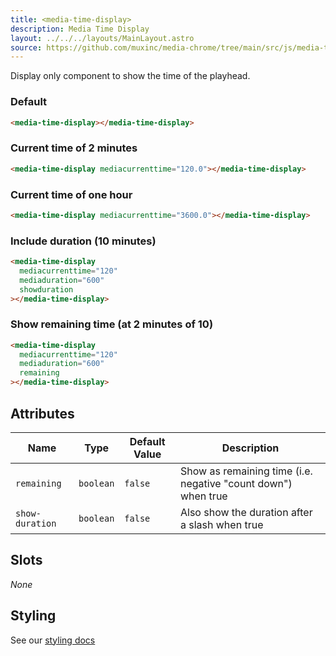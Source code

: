 ```yaml
---
title: <media-time-display>
description: Media Time Display
layout: ../../../layouts/MainLayout.astro
source: https://github.com/muxinc/media-chrome/tree/main/src/js/media-time-display.js
---
```


Display only component to show the time of the playhead.

<h3>Default</h3>

<media-time-display></media-time-display>

```html
<media-time-display></media-time-display>
```

<h3>Current time of 2 minutes</h3>

<media-time-display mediacurrenttime="120.0"></media-time-display>

```html
<media-time-display mediacurrenttime="120.0"></media-time-display>
```

<h3>Current time of one hour</h3>

<media-time-display mediacurrenttime="3600.0"></media-time-display>

```html
<media-time-display mediacurrenttime="3600.0"></media-time-display>
```

<h3>Include duration (10 minutes)</h3>

<media-time-display
  mediacurrenttime="120"
  mediaduration="600"
  showduration></media-time-display>

```html
<media-time-display
  mediacurrenttime="120"
  mediaduration="600"
  showduration
></media-time-display>
```

<h3>Show remaining time (at 2 minutes of 10)</h3>

<media-time-display
  mediacurrenttime="120"
  mediaduration="600"
  remaining></media-time-display>

```html
<media-time-display
  mediacurrenttime="120"
  mediaduration="600"
  remaining
></media-time-display>
```

## Attributes

| Name            | Type      | Default Value | Description                                                   |
| --------------- | --------- | ------------- | ------------------------------------------------------------- |
| `remaining`     | `boolean` | `false`       | Show as remaining time (i.e. negative "count down") when true |
| `show-duration` | `boolean` | `false`       | Also show the duration after a slash when true                |

## Slots

_None_

## Styling

See our [styling docs](./styling#Text-Displays)
